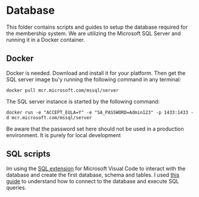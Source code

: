 # Database
This folder contains scripts and guides to setup the database required for the membership system. We are utilizing the Microsoft SQL Server and running it in a Docker container. 
## Docker
Docker is needed. Download and install it for your platform. Then get the SQL server image bu'y running the following command in any terminal:
```
docker pull mcr.microsoft.com/mssql/server
``` 
The SQL server instance is started by the following command:
```
docker run -e "ACCEPT_EULA=Y" -e "SA_PASSWORD=Admin123" -p 1433:1433 -d mcr.microsoft.com/mssql/server
```
Be aware that the password set here should not be used in a production environment. It is purely for local development

## SQL scripts
Im using the [SQL extension](https://marketplace.visualstudio.com/items?itemName=ms-mssql.mssql "SQL extension for MS Code") for Microsoft Visual Code to interact with the database and create the first database, schema and tables. 
I used [this guide](https://docs.microsoft.com/en-us/sql/tools/visual-studio-code/sql-server-develop-use-vscode?view=sql-server-ver15) to understand how to connect to the database and execute SQL queries.


